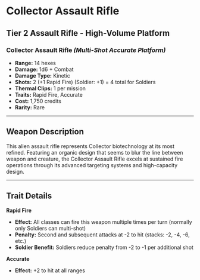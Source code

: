 # Collector Assault Rifle

## Tier 2 Assault Rifle - High-Volume Platform

### Collector Assault Rifle *(Multi-Shot Accurate Platform)*
- **Range:** 14 hexes
- **Damage:** 1d6 + Combat
- **Damage Type:** Kinetic
- **Shots:** 2 (+1 Rapid Fire) (Soldier: +1) = 4 total for Soldiers
- **Thermal Clips:** 1 per mission
- **Traits:** Rapid Fire, Accurate
- **Cost:** 1,750 credits
- **Rarity:** Rare

---

## Weapon Description

This alien assault rifle represents Collector biotechnology at its most refined. Featuring an organic design that seems to blur the line between weapon and creature, the Collector Assault Rifle excels at sustained fire operations through its advanced targeting systems and high-capacity design.

---

## Trait Details

**Rapid Fire**
- **Effect:** All classes can fire this weapon multiple times per turn (normally only Soldiers can multi-shot)
- **Penalty:** Second and subsequent attacks at -2 to hit (stacks: -2, -4, -6, etc.)
- **Soldier Benefit:** Soldiers reduce penalty from -2 to -1 per additional shot

**Accurate**
- **Effect:** +2 to hit at all ranges